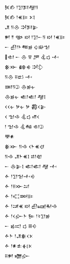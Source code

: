 <div class='block'>
<div class='line'>𒍮𒁓 𒁹𒋛𒁕𒆷𒀀</div>
<div class='line'>𒍮𒁓 𒁹𒌍𒄿 𒉽𒋙</div>
<div class='line'>𒂗 𒀀𒊮 𒋫𒁕𒉌</div>
<div class='line'>𒂍 𒈫 𒀲 𒊭 𒁹𒋛𒀸𒀀 𒊭 𒁹𒌍𒄿</div>
<div class='line'>𒀸 𒌷𒁹𒈨𒍣𒂊 𒌒𒄫𒈠</div>
<div class='line'>𒊕 𒀸 𒊮 𒐊 𒂆 𒆬𒌓 𒋾</div>
<div class='line'>𒆜𒁍 𒂵𒄯 𒋫𒁷</div>
<div class='line'>𒀀𒊮 𒍝𒆗 𒋾</div>
<div class='line'>𒌅𒀀𒊒 𒁲𒂊𒉡</div>
<div class='line'>𒁲𒂊𒉡 𒅗𒅗 𒆷𒋙</div>
<div class='line'>𒌋𒌋𒉡 𒃻𒉡 𒃻 𒄃𒌋𒉌</div>
<div class='line'>𒌋 𒈠𒈾 𒆬𒌓 𒈛𒌋</div>
<div class='line'>𒁹 𒈠𒈾 𒆬𒄀 𒊕𒊒</div>
<div class='line'>𒋧𒀭</div>
<div class='line'>𒆜𒁍 𒀀𒈾 𒌋𒈨𒌍𒋼</div>
<div class='line'>𒀀𒈾 𒂗𒈨𒌍𒋙 𒄥𒊏</div>
<div class='line'>𒀸 𒁲𒉌𒋙 𒅗𒅗 𒆷 𒋾</div>
<div class='line'>𒅆 𒁹𒋛𒈠𒋾𒀪</div>
<div class='line'>𒅆 𒁹𒍝𒁍𒁺</div>
<div class='line'>𒅆 𒁹𒄣𒇷𒄿</div>
<div class='line'>𒅆 𒁹𒁼𒌍 𒊭 𒌷𒍢𒊑𒈾</div>
<div class='line'>𒅆 𒁹𒌋𒅎𒈨 𒌉 𒁹𒂟𒋛𒂊</div>
<div class='line'>𒀸 𒌗𒀊 𒌓 𒐋𒄰</div>
<div class='line'>𒅆𒈨 𒁹𒂗𒆜𒌋𒉽</div>
<div class='line'>𒅆 𒁹𒀭𒉺𒈬𒉽</div>
<div class='line'>𒍝𒂍 𒁾𒅎</div>
</div>